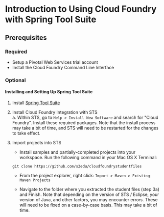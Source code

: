 # Introduction to Using Cloud Foundry with Spring Tool Suite


## Prerequisites

### Required

* Setup a Pivotal Web Services trial account
* Install the Cloud Foundry Command Line Interface

### Optional 

#### Installing and Setting Up Spring Tool Suite

1. Install [Spring Tool Suite](http://spring.io/tools/sts)

2. Install Cloud Foundry Integration with STS    
    a. Within STS, go to `Help > Install New Software` and search for "Cloud Foundry". Install these required packages. Note that the install process may take a bit of time, and STS will need to be restarted for the changes to take effect.
    
3. Import projects into STS
    * Install samples and partially-completed projects into your workspace. Run the following command in your Mac OS X Terminal:
    ```
	git clone https://github.com/s2edu/cloudfoundrystudentfiles
    ```
    
    * From the project explorer, right click: `Import > Maven > Existing Maven Projects`
	
    * Navigate to the folder where you extracted the student files (step 3a) and Finish. Note that depending on the version of STS / Eclipse, your version of Java, and other factors, you may encounter errors.  These will need to be fixed on a case-by-case basis. This may take a bit of time.


